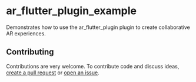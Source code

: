 # ar_flutter_plugin_example

Demonstrates how to use the ar_flutter_plugin plugin to create collaborative AR experiences.

## Contributing

Contributions are very welcome. To contribute code and discuss ideas, [create a pull request](https://github.com/CariusLars/ar_flutter_plugin/compare) or [open an issue](https://github.com/CariusLars/ar_flutter_plugin/issues/new).